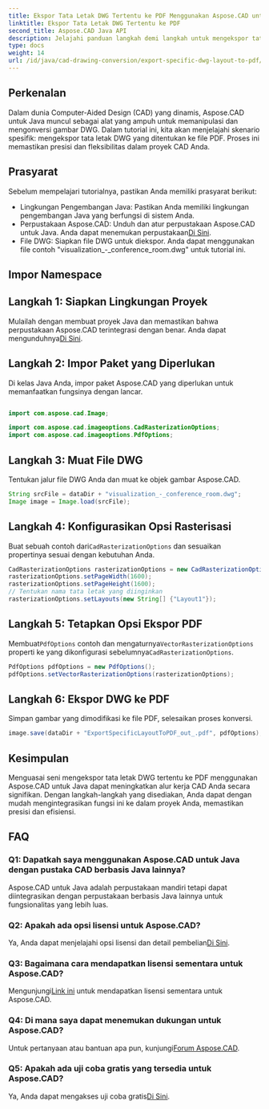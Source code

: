```yaml
---
title: Ekspor Tata Letak DWG Tertentu ke PDF Menggunakan Aspose.CAD untuk Java
linktitle: Ekspor Tata Letak DWG Tertentu ke PDF
second_title: Aspose.CAD Java API
description: Jelajahi panduan langkah demi langkah untuk mengekspor tata letak DWG tertentu ke PDF menggunakan Aspose.CAD untuk Java. Optimalkan alur kerja CAD Anda dengan mudah.
type: docs
weight: 14
url: /id/java/cad-drawing-conversion/export-specific-dwg-layout-to-pdf/
---
```

## Perkenalan

Dalam dunia Computer-Aided Design (CAD) yang dinamis, Aspose.CAD untuk Java muncul sebagai alat yang ampuh untuk memanipulasi dan mengonversi gambar DWG. Dalam tutorial ini, kita akan menjelajahi skenario spesifik: mengekspor tata letak DWG yang ditentukan ke file PDF. Proses ini memastikan presisi dan fleksibilitas dalam proyek CAD Anda.

## Prasyarat

Sebelum mempelajari tutorialnya, pastikan Anda memiliki prasyarat berikut:

- Lingkungan Pengembangan Java: Pastikan Anda memiliki lingkungan pengembangan Java yang berfungsi di sistem Anda.
-  Perpustakaan Aspose.CAD: Unduh dan atur perpustakaan Aspose.CAD untuk Java. Anda dapat menemukan perpustakaan[Di Sini](https://releases.aspose.com/cad/java/).
- File DWG: Siapkan file DWG untuk diekspor. Anda dapat menggunakan file contoh "visualization_-_conference_room.dwg" untuk tutorial ini.

## Impor Namespace

## Langkah 1: Siapkan Lingkungan Proyek

Mulailah dengan membuat proyek Java dan memastikan bahwa perpustakaan Aspose.CAD terintegrasi dengan benar. Anda dapat mengunduhnya[Di Sini](https://releases.aspose.com/cad/java/).

## Langkah 2: Impor Paket yang Diperlukan

Di kelas Java Anda, impor paket Aspose.CAD yang diperlukan untuk memanfaatkan fungsinya dengan lancar.

```java

import com.aspose.cad.Image;

import com.aspose.cad.imageoptions.CadRasterizationOptions;
import com.aspose.cad.imageoptions.PdfOptions;
```

## Langkah 3: Muat File DWG

Tentukan jalur file DWG Anda dan muat ke objek gambar Aspose.CAD.

```java
String srcFile = dataDir + "visualization_-_conference_room.dwg";
Image image = Image.load(srcFile);
```

## Langkah 4: Konfigurasikan Opsi Rasterisasi

 Buat sebuah contoh dari`CadRasterizationOptions` dan sesuaikan propertinya sesuai dengan kebutuhan Anda.

```java
CadRasterizationOptions rasterizationOptions = new CadRasterizationOptions();
rasterizationOptions.setPageWidth(1600);
rasterizationOptions.setPageHeight(1600);
// Tentukan nama tata letak yang diinginkan
rasterizationOptions.setLayouts(new String[] {"Layout1"});
```

## Langkah 5: Tetapkan Opsi Ekspor PDF

 Membuat`PdfOptions` contoh dan mengaturnya`VectorRasterizationOptions` properti ke yang dikonfigurasi sebelumnya`CadRasterizationOptions`.

```java
PdfOptions pdfOptions = new PdfOptions();
pdfOptions.setVectorRasterizationOptions(rasterizationOptions);
```

## Langkah 6: Ekspor DWG ke PDF

Simpan gambar yang dimodifikasi ke file PDF, selesaikan proses konversi.

```java
image.save(dataDir + "ExportSpecificLayoutToPDF_out_.pdf", pdfOptions);
```

## Kesimpulan

Menguasai seni mengekspor tata letak DWG tertentu ke PDF menggunakan Aspose.CAD untuk Java dapat meningkatkan alur kerja CAD Anda secara signifikan. Dengan langkah-langkah yang disediakan, Anda dapat dengan mudah mengintegrasikan fungsi ini ke dalam proyek Anda, memastikan presisi dan efisiensi.

## FAQ

### Q1: Dapatkah saya menggunakan Aspose.CAD untuk Java dengan pustaka CAD berbasis Java lainnya?

Aspose.CAD untuk Java adalah perpustakaan mandiri tetapi dapat diintegrasikan dengan perpustakaan berbasis Java lainnya untuk fungsionalitas yang lebih luas.

### Q2: Apakah ada opsi lisensi untuk Aspose.CAD?

 Ya, Anda dapat menjelajahi opsi lisensi dan detail pembelian[Di Sini](https://purchase.aspose.com/buy).

### Q3: Bagaimana cara mendapatkan lisensi sementara untuk Aspose.CAD?

 Mengunjungi[Link ini](https://purchase.aspose.com/temporary-license/) untuk mendapatkan lisensi sementara untuk Aspose.CAD.

### Q4: Di mana saya dapat menemukan dukungan untuk Aspose.CAD?

 Untuk pertanyaan atau bantuan apa pun, kunjungi[Forum Aspose.CAD](https://forum.aspose.com/c/cad/19).

### Q5: Apakah ada uji coba gratis yang tersedia untuk Aspose.CAD?

 Ya, Anda dapat mengakses uji coba gratis[Di Sini](https://releases.aspose.com/).